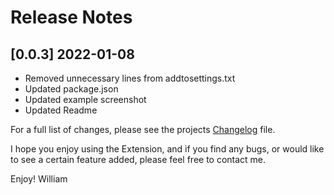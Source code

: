 # Release Notes

## [0.0.3] 2022-01-08
- Removed unnecessary lines from addtosettings.txt
- Updated package.json
- Updated example screenshot
- Updated Readme

For a full list of changes, please see the projects [Changelog](CHANGELOG.md) file.

I hope you enjoy using the Extension, and if you find any bugs, or would like to see a certain feature added, please feel free to contact me.

Enjoy! William
